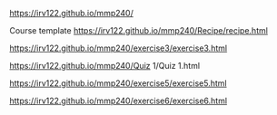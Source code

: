 https://irv122.github.io/mmp240/

Course template
https://irv122.github.io/mmp240/Recipe/recipe.html


https://irv122.github.io/mmp240/exercise3/exercise3.html

https://irv122.github.io/mmp240/Quiz 1/Quiz 1.html

https://irv122.github.io/mmp240/exercise5/exercise5.html

https://irv122.github.io/mmp240/exercise6/exercise6.html
